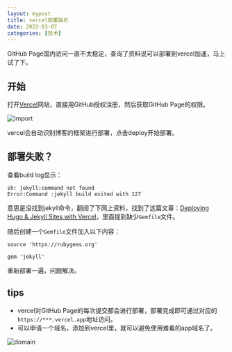 ```yaml
---
layout: mypost
title: vercel部署踩坑
date: 2022-03-07
categories: [技术]
---
```


GitHub Page国内访问一直不太稳定，查询了资料说可以部署到vercel加速，马上试了下。

## 开始
打开[Vercel](https://vercel.com/)网站，直接用GitHub授权注册，然后获取GitHub Page的权限。

![import](import.png)

vercel会自动识别博客的框架进行部署，点击deploy开始部署。

## 部署失败？
查看build log显示：
```
sh: jekyll:command not found
Error:Command :jekyll build exited with 127
```
意思是没找到jekyll命令，翻阅了下网上资料，找到了这篇文章：[Deploying Hugo & Jekyll Sites with Vercel](https://unreputed.com/posts/1/)，里面提到缺少`Gemfile`文件。

随后创建一个`Gemfile`文件加入以下内容：
```
source 'https://rubygems.org'

gem 'jekyll'
```
重新部署一遍，问题解决。

## tips
- vercel对GitHub Page的每次提交都会进行部署，部署完成即可通过对应的`https://***.vercel.app`地址访问。
- 可以申请一个域名，添加到vercel里，就可以避免使用难看的app域名了。

![domain](domain.png)
